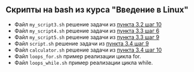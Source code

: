 ## Скрипты на bash из курса "Введение в Linux"

* Файл `my_script3.sh` решение задачи из [пункта 3.2 шаг 10](https://stepik.org/lesson/6281/step/10?unit=1233)
* Файл `my_script4.sh` решение задачи из [пункта 3.3 шаг 6](https://stepik.org/lesson/6282/step/6?unit=1234)
* Файл `my_script5.sh` решение задачи из [пункта 3.3 шаг 9](https://stepik.org/lesson/6282/step/9?unit=1234)
* Файл `script.sh` решение задачи из [пункта 3.4 шаг 9](https://stepik.org/lesson/4771/step/9?unit=1074)
* Файл `calculator.sh` решение задачи из [пункта 3.4 шаг 10](https://stepik.org/lesson/4771/step/10?unit=1074)
* Файл `loops_for.sh` пример реализации цикла for.
* Файл `loops_while.sh` пример реализации цикла while.
